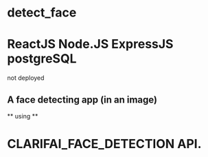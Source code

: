 # detect_face
# ReactJS Node.JS ExpressJS postgreSQL
not deployed
## A face detecting app (in an image)
** using ** 
# CLARIFAI_FACE_DETECTION API.
